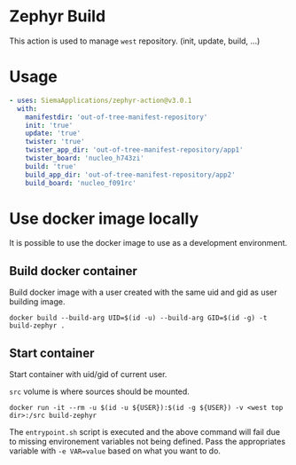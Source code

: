 # Zephyr Build
This action is used to manage `west` repository. (init, update, build, ...)

# Usage
```yaml
- uses: SiemaApplications/zephyr-action@v3.0.1
  with:
    manifestdir: 'out-of-tree-manifest-repository'
    init: 'true'
    update: 'true'
    twister: 'true'
    twister_app_dir: 'out-of-tree-manifest-repository/app1'
    twister_board: 'nucleo_h743zi'
    build: 'true'
    build_app_dir: 'out-of-tree-manifest-repository/app2'
    build_board: 'nucleo_f091rc'
```

# Use docker image locally
It is possible to use the docker image to use as a development environment.

## Build docker container
Build docker image with a user created with the same uid and gid as user building image.
```
docker build --build-arg UID=$(id -u) --build-arg GID=$(id -g) -t build-zephyr .
```

## Start container
Start container with uid/gid of current user.

`src` volume is where sources should be mounted.
```
docker run -it --rm -u $(id -u ${USER}):$(id -g ${USER}) -v <west top dir>:/src build-zephyr
```
The `entrypoint.sh` script is executed and the above command will fail due to missing environement variables not being defined. Pass the appropriates variable with `-e VAR=value` based on what you want to do.
